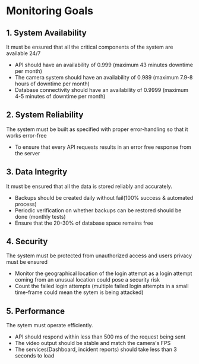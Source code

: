 # Monitoring Goals

## 1. System Availability
It must be ensured that all the critical components of the system are available 24/7
- API should have an availability of 0.999 (maximum 43 minutes downtime per month)
- The camera system should have an availability of 0.989 (maximum 7.9-8 hours of downtime per month)
- Database connectivity should have an availability of 0.9999 (maximum 4-5 minutes of downtime per month)

## 2. System Reliability
The system must be built as specified with proper error-handling so that it works error-free
- To ensure that every API requests results in an error free response from the server

## 3. Data Integrity
It must be ensured that all the data is stored reliably and accurately.
- Backups should be created daily without fail(100% success & automated process)
- Periodic verification on whether backups can be restored should be done (monthly tests)
- Ensure that the 20-30% of database space remains free 

## 4. Security
The system must be protected from unauthorized access and users privacy must be ensured
- Monitor the geographical location of the login attempt as a login attempt coming from an unusual location could pose a security risk
- Count the failed login attempts (multiple failed login attempts in a small time-frame could mean the sytem is being attacked)

## 5. Performance
The sytem must operate efficiently.
- API should respond within less than 500 ms of the request being sent
- The video output should be stable and match the camera's FPS
- The services(Dashboard, incident reports) should take less than 3 seconds to load